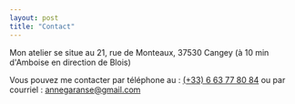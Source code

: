 ```yaml
---
layout: post
title: "Contact"
---
```


Mon atelier se situe au 21, rue de Monteaux, 37530 Cangey (à 10 min d'Amboise en direction de Blois)

Vous pouvez me contacter par téléphone au :  <a href="tel:+33663778084">(+33) 6 63 77 80 84</a> ou par courriel : <a href = "mailto:annegaranse@gmail.com">annegaranse@gmail.com</a>

 

 